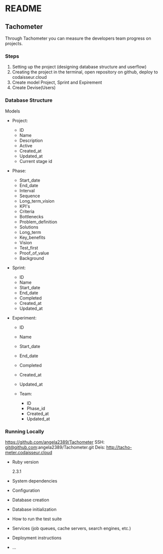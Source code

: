 # README

## Tachometer
Through Tachometer you can measure the developers team progress on projects.

### Steps
1. Setting up the project (designing database structure and userflow)
2. Creating the project in the terminal, open repository on github, deploy to codaisseur.cloud
3. Create model Project, Sprint and Expirement
4. Create Devise(Users)

### Database Structure
  Models

  - Project:
    - ID
    - Name
    - Description
    - Active
    - Created_at
    - Updated_at
    - Current stage id

  - Phase:
    - Start_date
    - End_date
    - Interval
    - Sequence
    - Long_term_vision
    - KPI's
    - Criteria
    - Bottlenecks
    - Problem_definition
    - Solutions
    - Long_term
    - Key_benefits
    - Vision
    - Test_first
    - Proof_of_value
    - Background

  - Sprint:
    - ID
    - Name
    - Start_date
    - End_date
    - Completed
    - Created_at
    - Updated_at

  - Experiment:
    - ID
    - Name
    - Start_date
    - End_date
    - Completed
    - Created_at
    - Updated_at

    - Team:
      - ID
      - Phase_id
      - Created_at
      - Updated_at

    
### Running Locally
https://github.com/angela2389/Tachometer
SSH: git@github.com:angela2389/Tachometer.git
Deis: http://tacho-meter.codaisseur.cloud

* Ruby version

  2.3.1

* System dependencies

* Configuration

* Database creation

* Database initialization

* How to run the test suite

* Services (job queues, cache servers, search engines, etc.)

* Deployment instructions

* ...
